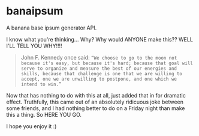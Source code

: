 # banaipsum

A banana base ipsum generator API.

I know what you're thinking... Why? Why would ANYONE make this?? WELL I'LL TELL YOU WHY!!!! 


>John F. Kennedy once said:
`
“We choose to go to the moon not because it's easy, but because it's hard; because that goal will serve to organize and measure the best of our energies and skills, because that challenge is one that we are willing to accept, one we are unwilling to postpone, and one which we intend to win.”
`

Now that has nothing to do with this at all, just added that in for dramatic effect. Truthfully, this came out of an absolutely ridicuous joke between some friends, and I had nothing better to do on a Friday night than make this a thing. So HERE YOU GO. 

I hope you enjoy it :) 
